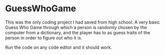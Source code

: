 # GuessWhoGame

This was the only coding project I had saved from high school. A very basic Guess Who Game through which a person is randomly chosen by the computer from a dictionary, and the player has to as guess traits of the person in order to figure out who it is. 

Run the code on any code editor and it should work. 